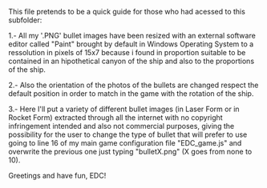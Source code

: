 
This file pretends to be a quick guide for those who had acessed to this subfolder:

1.- All my '.PNG' bullet images have been resized with an external software editor called "Paint" brought by default in
Windows Operating System to a ressolution in pixels of 15x7 because i found in proportion suitable to be contained in an hipothetical
canyon of the ship and also to the proportions of the ship.

2.- Also the orientation of the photos of the bullets are changed respect the default position in order to match in the game with the
rotation of the ship.

3.- Here I'll put a variety of different bullet images (in Laser Form or in Rocket Form) extracted through all the internet with no 
copyright infringement intended and also not commercial purposes, giving the possibility for the user to change the type of bullet 
that will prefer to use going to line 16 of my main game configuration file "EDC_game.js" and overwrite the previous one 
just typing "bulletX.png" (X goes from none to 10).

Greetings and have fun, EDC!
